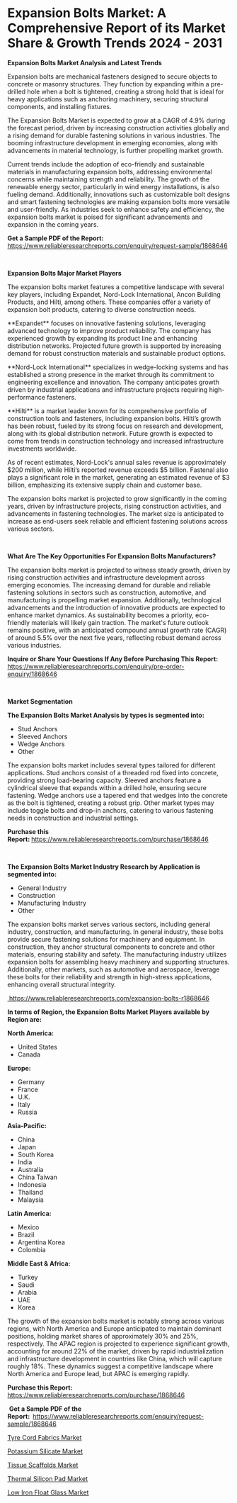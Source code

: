 <p><h1>Expansion Bolts Market: A Comprehensive Report of its Market Share & Growth Trends 2024 - 2031</h1></p><p><strong>Expansion Bolts Market Analysis and Latest Trends</strong></p>
<p><p>Expansion bolts are mechanical fasteners designed to secure objects to concrete or masonry structures. They function by expanding within a pre-drilled hole when a bolt is tightened, creating a strong hold that is ideal for heavy applications such as anchoring machinery, securing structural components, and installing fixtures.</p><p>The Expansion Bolts Market is expected to grow at a CAGR of 4.9% during the forecast period, driven by increasing construction activities globally and a rising demand for durable fastening solutions in various industries. The booming infrastructure development in emerging economies, along with advancements in material technology, is further propelling market growth. </p><p>Current trends include the adoption of eco-friendly and sustainable materials in manufacturing expansion bolts, addressing environmental concerns while maintaining strength and reliability. The growth of the renewable energy sector, particularly in wind energy installations, is also fueling demand. Additionally, innovations such as customizable bolt designs and smart fastening technologies are making expansion bolts more versatile and user-friendly. As industries seek to enhance safety and efficiency, the expansion bolts market is poised for significant advancements and expansion in the coming years.</p></p>
<p><strong>Get a Sample PDF of the Report:&nbsp;</strong> <a href="https://www.reliableresearchreports.com/enquiry/request-sample/1868646?utm_campaign=12&utm_medium=2&utm_source=Github&utm_content=ia&utm_term=07112024&utm_id=expansion-bolts">https://www.reliableresearchreports.com/enquiry/request-sample/1868646</a></p>
<p>&nbsp;</p>
<p><strong>Expansion Bolts Major Market Players</strong></p>
<p><p>The expansion bolts market features a competitive landscape with several key players, including Expandet, Nord-Lock International, Ancon Building Products, and Hilti, among others. These companies offer a variety of expansion bolt products, catering to diverse construction needs.</p><p>**Expandet** focuses on innovative fastening solutions, leveraging advanced technology to improve product reliability. The company has experienced growth by expanding its product line and enhancing distribution networks. Projected future growth is supported by increasing demand for robust construction materials and sustainable product options. </p><p>**Nord-Lock International** specializes in wedge-locking systems and has established a strong presence in the market through its commitment to engineering excellence and innovation. The company anticipates growth driven by industrial applications and infrastructure projects requiring high-performance fasteners.</p><p>**Hilti** is a market leader known for its comprehensive portfolio of construction tools and fasteners, including expansion bolts. Hilti’s growth has been robust, fueled by its strong focus on research and development, along with its global distribution network. Future growth is expected to come from trends in construction technology and increased infrastructure investments worldwide.</p><p>As of recent estimates, Nord-Lock's annual sales revenue is approximately $200 million, while Hilti’s reported revenue exceeds $5 billion. Fastenal also plays a significant role in the market, generating an estimated revenue of $3 billion, emphasizing its extensive supply chain and customer base.</p><p>The expansion bolts market is projected to grow significantly in the coming years, driven by infrastructure projects, rising construction activities, and advancements in fastening technologies. The market size is anticipated to increase as end-users seek reliable and efficient fastening solutions across various sectors.</p></p>
<p>&nbsp;</p>
<p><strong>What Are The Key Opportunities For Expansion Bolts Manufacturers?</strong></p>
<p><p>The expansion bolts market is projected to witness steady growth, driven by rising construction activities and infrastructure development across emerging economies. The increasing demand for durable and reliable fastening solutions in sectors such as construction, automotive, and manufacturing is propelling market expansion. Additionally, technological advancements and the introduction of innovative products are expected to enhance market dynamics. As sustainability becomes a priority, eco-friendly materials will likely gain traction. The market's future outlook remains positive, with an anticipated compound annual growth rate (CAGR) of around 5.5% over the next five years, reflecting robust demand across various industries.</p></p>
<p><strong>Inquire or Share Your Questions If Any Before Purchasing This Report:</strong> <a href="https://www.reliableresearchreports.com/enquiry/pre-order-enquiry/1868646?utm_campaign=12&utm_medium=2&utm_source=Github&utm_content=ia&utm_term=07112024&utm_id=expansion-bolts">https://www.reliableresearchreports.com/enquiry/pre-order-enquiry/1868646</a></p>
<p>&nbsp;</p>
<p><strong>Market Segmentation</strong></p>
<p><strong>The Expansion Bolts Market Analysis by types is segmented into:</strong></p>
<p><ul><li>Stud Anchors</li><li>Sleeved Anchors</li><li>Wedge Anchors</li><li>Other</li></ul></p>
<p><p>The expansion bolts market includes several types tailored for different applications. Stud anchors consist of a threaded rod fixed into concrete, providing strong load-bearing capacity. Sleeved anchors feature a cylindrical sleeve that expands within a drilled hole, ensuring secure fastening. Wedge anchors use a tapered end that wedges into the concrete as the bolt is tightened, creating a robust grip. Other market types may include toggle bolts and drop-in anchors, catering to various fastening needs in construction and industrial settings.</p></p>
<p><strong>Purchase this Report:&nbsp;</strong><a href="https://www.reliableresearchreports.com/purchase/1868646?utm_campaign=12&utm_medium=2&utm_source=Github&utm_content=ia&utm_term=07112024&utm_id=expansion-bolts">https://www.reliableresearchreports.com/purchase/1868646</a></p>
<p>&nbsp;</p>
<p><strong>The Expansion Bolts Market Industry Research by Application is segmented into:</strong></p>
<p><ul><li>General Industry</li><li>Construction</li><li>Manufacturing Industry</li><li>Other</li></ul></p>
<p><p>The expansion bolts market serves various sectors, including general industry, construction, and manufacturing. In general industry, these bolts provide secure fastening solutions for machinery and equipment. In construction, they anchor structural components to concrete and other materials, ensuring stability and safety. The manufacturing industry utilizes expansion bolts for assembling heavy machinery and supporting structures. Additionally, other markets, such as automotive and aerospace, leverage these bolts for their reliability and strength in high-stress applications, enhancing overall structural integrity.</p></p>
<p><a href="https://www.reliableresearchreports.com/expansion-bolts-r1868646?utm_campaign=12&utm_medium=2&utm_source=Github&utm_content=ia&utm_term=07112024&utm_id=expansion-bolts">&nbsp;https://www.reliableresearchreports.com/expansion-bolts-r1868646</a></p>
<p><strong>In terms of Region, the Expansion Bolts Market Players available by Region are:</strong></p>
<p>
    <p> <strong> North America: </strong>
        <ul>
            <li>United States</li>
            <li>Canada</li>
        </ul>
        </p> 
    <p> <strong> Europe: </strong>
        <ul>
            <li>Germany</li>
            <li>France</li>
            <li>U.K.</li>
            <li>Italy</li>
            <li>Russia</li>
        </ul>
        </p> 
    <p> <strong> Asia-Pacific: </strong>
        <ul>
            <li>China</li>
            <li>Japan</li>
            <li>South Korea</li>
            <li>India</li>
            <li>Australia</li>
            <li>China Taiwan</li>
            <li>Indonesia</li>
            <li>Thailand</li>
            <li>Malaysia</li>
        </ul>
        </p> 
    <p> <strong> Latin America: </strong>
        <ul>
            <li>Mexico</li>
            <li>Brazil</li>
            <li>Argentina Korea</li>
            <li>Colombia</li>
        </ul>
        </p> 
    <p> <strong> Middle East & Africa: </strong>
        <ul>
            <li>Turkey</li>
            <li>Saudi</li>
            <li>Arabia</li>
            <li>UAE</li>
            <li>Korea</li>
        </ul>
    </p>
    </p>
<p><p>The growth of the expansion bolts market is notably strong across various regions, with North America and Europe anticipated to maintain dominant positions, holding market shares of approximately 30% and 25%, respectively. The APAC region is projected to experience significant growth, accounting for around 22% of the market, driven by rapid industrialization and infrastructure development in countries like China, which will capture roughly 18%. These dynamics suggest a competitive landscape where North America and Europe lead, but APAC is emerging rapidly.</p></p>
<p><strong>Purchase this Report: </strong><a href="https://www.reliableresearchreports.com/purchase/1868646?utm_campaign=12&utm_medium=2&utm_source=Github&utm_content=ia&utm_term=07112024&utm_id=expansion-bolts">https://www.reliableresearchreports.com/purchase/1868646</a></p>
<p>&nbsp;<strong>Get a Sample PDF of the Report:&nbsp;&nbsp;</strong><a href="https://www.reliableresearchreports.com/enquiry/request-sample/1868646?utm_campaign=12&utm_medium=2&utm_source=Github&utm_content=ia&utm_term=07112024&utm_id=expansion-bolts">https://www.reliableresearchreports.com/enquiry/request-sample/1868646</a></p>
<p><strong></strong></p>
<p><p><a href="https://github.com/GenaGaines34/Market-Research-Report-List-1/blob/main/tyre-cord-fabrics-market.md?utm_campaign=12&utm_medium=2&utm_source=Github&utm_content=ia&utm_term=07112024&utm_id=expansion-bolts">Tyre Cord Fabrics Market</a></p><p><a href="https://medium.com/@braxtonsto9ak0/navigating-the-potassium-silicate-landscape-a-deep-dive-the-potassium-silicate-market-is-poised-acbdd6df3777?utm_campaign=12&utm_medium=2&utm_source=Github&utm_content=ia&utm_term=07112024&utm_id=expansion-bolts">Potassium Silicate Market</a></p><p><a href="https://issuu.com/reportprime-2/docs/tissue-scaffolds-market-size-2030.p_fdda364eaf6c40?utm_campaign=12&utm_medium=2&utm_source=Github&utm_content=ia&utm_term=07112024&utm_id=expansion-bolts">Tissue Scaffolds Market</a></p><p><a href="https://medium.com/@orpinfbtimus3/navigating-the-thermal-silicon-pad-landscape-a-deep-dive-the-thermal-silicon-pad-market-is-poised-5f23db5e1146?utm_campaign=12&utm_medium=2&utm_source=Github&utm_content=ia&utm_term=07112024&utm_id=expansion-bolts">Thermal Silicon Pad Market</a></p><p><a href="https://github.com/shauntarfpso/Market-Research-Report-List-1/blob/main/low-iron-float-glass-market.md?utm_campaign=12&utm_medium=2&utm_source=Github&utm_content=ia&utm_term=07112024&utm_id=expansion-bolts">Low Iron Float Glass Market</a></p></p>